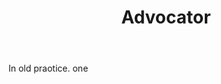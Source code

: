 ---
title: Advocator
letter: A
permalink: "/definitions/advocator.html"
body: In old praotice. one
published_at: '2018-07-07'
layout: post
---